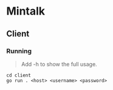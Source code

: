 # Mintalk

## Client

### Running

> Add -h to show the full usage.

~~~
cd client
go run . <host> <username> <password>
~~~

